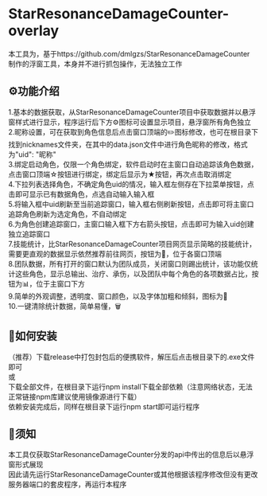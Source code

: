 # StarResonanceDamageCounter-overlay
本工具为，基于https://github.com/dmlgzs/StarResonanceDamageCounter<br>
制作的浮窗工具，本身并不进行抓包操作，无法独立工作<br>

⚙功能介绍
--
1.基本的数据获取，从StarResonanceDamageCounter项目中获取数据并以悬浮窗样式进行显示，程序运行后下方⚙图标可设置显示项目，悬浮窗所有角色独立<br>
2.昵称设置，可在获取到角色信息后点击窗口顶端的✏️图标修改，也可在根目录下找到nicknames文件夹，在其中的data.json文件中进行角色昵称的修改，格式为"uid": "昵称"<br>
3.绑定启动角色，仅限一个角色绑定，软件启动时在主窗口自动追踪该角色数据，点击窗口顶端☆按钮进行绑定，绑定后显示为★按钮，再次点击取消绑定<br>
4.下拉列表选择角色，不确定角色uid的情况，输入框左侧存在下拉菜单按钮，点击即可显示已有数据角色，点选自动输入输入框<br>
5.将输入框中uid刷新至当前追踪窗口，输入框右侧刷新按钮，点击即可将主窗口追踪角色刷新为选定角色，不自动绑定<br>
6.为角色创建追踪窗口，主窗口输入框下方右箭头按钮，点击即可为输入uid创建独立追踪窗口<br>
7.技能统计，比StarResonanceDamageCounter项目网页显示简略的技能统计，需要更直观的数据显示依然推荐前往网页，按钮为📄，位于各窗口顶端<br>
8.团队数据，所有打开的窗口默认为团队成员，关闭窗口则踢出统计，该功能仅统计这些角色，显示总输出、治疗、承伤，以及团队中每个角色的各项数据占比，按钮为📊，位于主窗口下方<br>
9.简单的外观调整，透明度、窗口颜色，以及字体加粗和倾斜，图标为🎨<br>
10.一键清除统计数据，简单易懂，🗑️<br>

🔧如何安装
--
（推荐）下载release中打包封包后的便携软件，解压后点击根目录下的.exe文件即可<br>
或<br>
下载全部文件，在根目录下运行npm install下载全部依赖（注意网络状态，无法正常链接npm库建议使用镜像源进行下载）<br>
依赖安装完成后，同样在根目录下运行npm start即可运行程序<br>

📕须知
--
本工具仅获取StarResonanceDamageCounter分发的api中传出的信息后以悬浮窗形式展现<br>
因此请先运行StarResonanceDamageCounter或其他根据该程序修改但没有更改服务器端口的套皮程序，再运行本程序
